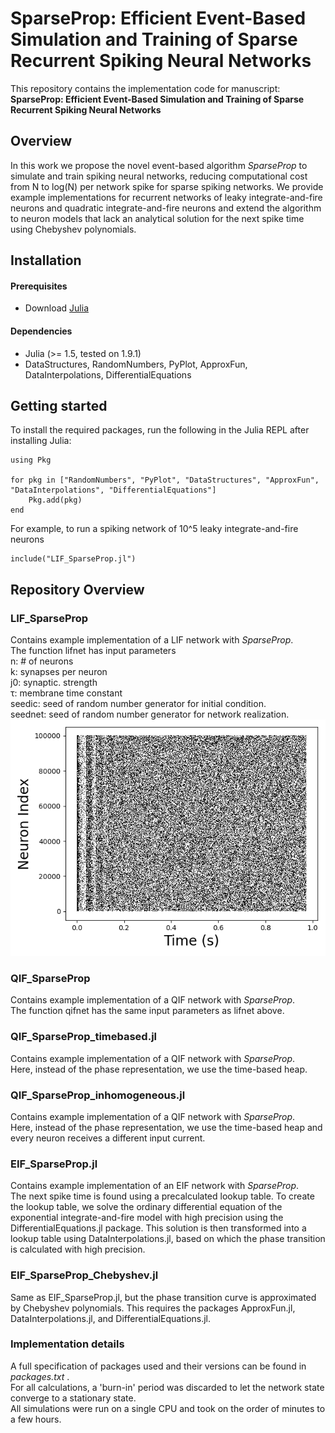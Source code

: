 # SparseProp: Efficient Event-Based Simulation and Training of Sparse Recurrent Spiking Neural Networks

This repository contains the implementation code for manuscript: <br>
__SparseProp: Efficient Event-Based Simulation and Training of Sparse Recurrent Spiking Neural Networks__ <br>
## Overview
In this work we propose the novel event-based algorithm *SparseProp* to simulate and train spiking neural networks, reducing computational cost from N to log(N) per network spike for sparse spiking networks. We provide  example implementations for recurrent networks of leaky integrate-and-fire neurons and quadratic integrate-and-fire neurons and extend the algorithm to neuron models that lack an analytical solution for the next spike time using Chebyshev polynomials.

## Installation

#### Prerequisites
- Download [Julia](https://julialang.org/downloads/) 

#### Dependencies
- Julia (>= 1.5, tested on 1.9.1)
- DataStructures, RandomNumbers, PyPlot, ApproxFun, DataInterpolations, DifferentialEquations
## Getting started
To install the required packages, run the following in the Julia REPL after installing Julia:

```
using Pkg

for pkg in ["RandomNumbers", "PyPlot", "DataStructures", "ApproxFun", "DataInterpolations", "DifferentialEquations"]
    Pkg.add(pkg)
end
```

For example, to run a spiking network of 10^5 leaky integrate-and-fire neurons
```
include("LIF_SparseProp.jl")
```

## Repository Overview

### LIF_SparseProp
Contains example implementation of a LIF network with _SparseProp_.\
The function lifnet has input parameters \
n: # of neurons\
k: synapses per neuron\
j0: synaptic. strength\
τ: membrane time constant\
seedic: seed of random number generator for initial condition.\
seednet: seed of random number generator for network realization.
![Spike raster of balanced network of 10^5 neurons](/figures/LIFspike_raster.png?raw=true "balanced LIF network of 10^5 neurons")

### QIF_SparseProp
Contains example implementation of a QIF network with _SparseProp_.\
The function qifnet has the same input parameters as lifnet above.

### QIF_SparseProp_timebased.jl
Contains example implementation of a QIF network with _SparseProp_.\
Here, instead of the phase representation, we use the time-based heap.


### QIF_SparseProp_inhomogeneous.jl
Contains example implementation of a QIF network with _SparseProp_.\
Here, instead of the phase representation, we use the time-based heap and every neuron receives a different input current.

### EIF_SparseProp.jl
Contains example implementation of an EIF network with _SparseProp_.\
The next spike time is found using a precalculated lookup table. To create the lookup table, we solve the ordinary differential equation of the exponential integrate-and-fire model with high precision using the DifferentialEquations.jl package. This solution is then transformed into a lookup table using DataInterpolations.jl, based on which the phase transition is calculated with high precision.

### EIF_SparseProp_Chebyshev.jl
Same as EIF_SparseProp.jl, but the phase transition curve is approximated by Chebyshev polynomials. This requires the packages ApproxFun.jl, DataInterpolations.jl, and DifferentialEquations.jl.
<!---
### Training dynamics of eigenvalues:
Here is a visualization of the recurrent weight matrix and the eigenvalues throughout across training epochs.
![Training dynamics of networks trained on multiple signals shows first tracking of global mean input](eigenvalue_movie_2D_task.gif)
-->


### Implementation details
A full specification of packages used and their versions can be found in _packages.txt_ .\
For all calculations, a 'burn-in' period was discarded to let the network state converge to a stationary state.\
All simulations were run on a single CPU and took on the order of minutes to a few hours.



<!---
### figures/
Contains all figures of the main text and the supplement.
-->


<!---
### tex/
Contains the raw text of the main text and the supplement.
-->
